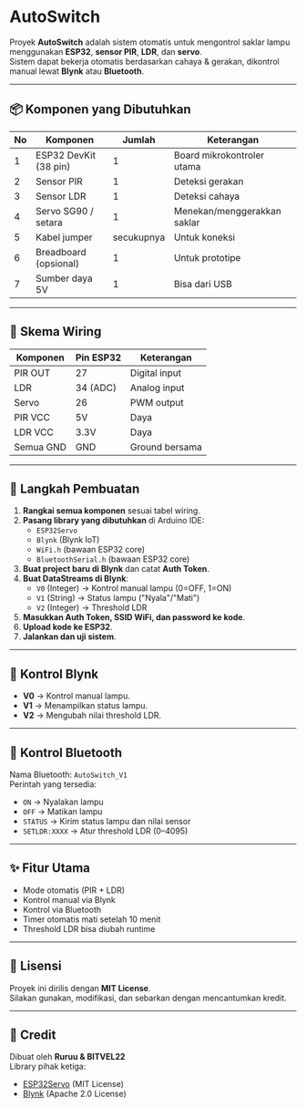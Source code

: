# AutoSwitch

Proyek **AutoSwitch** adalah sistem otomatis untuk mengontrol saklar lampu menggunakan **ESP32**, **sensor PIR**, **LDR**, dan **servo**.  
Sistem dapat bekerja otomatis berdasarkan cahaya & gerakan, dikontrol manual lewat **Blynk** atau **Bluetooth**.

---

## 📦 Komponen yang Dibutuhkan

| No | Komponen              | Jumlah | Keterangan |
|----|----------------------|--------|------------|
| 1  | ESP32 DevKit (38 pin)| 1      | Board mikrokontroler utama |
| 2  | Sensor PIR           | 1      | Deteksi gerakan |
| 3  | Sensor LDR           | 1      | Deteksi cahaya |
| 4  | Servo SG90 / setara  | 1      | Menekan/menggerakkan saklar |
| 5  | Kabel jumper         | secukupnya | Untuk koneksi |
| 6  | Breadboard (opsional)| 1      | Untuk prototipe |
| 7  | Sumber daya 5V       | 1      | Bisa dari USB |

---

## 🔌 Skema Wiring

| Komponen | Pin ESP32 | Keterangan |
|----------|----------|------------|
| PIR OUT  | 27       | Digital input |
| LDR      | 34 (ADC) | Analog input |
| Servo    | 26       | PWM output |
| PIR VCC  | 5V       | Daya |
| LDR VCC  | 3.3V     | Daya |
| Semua GND| GND      | Ground bersama |


---

## 🚀 Langkah Pembuatan

1. **Rangkai semua komponen** sesuai tabel wiring.
2. **Pasang library yang dibutuhkan** di Arduino IDE:
   - `ESP32Servo`
   - `Blynk` (Blynk IoT)
   - `WiFi.h` (bawaan ESP32 core)
   - `BluetoothSerial.h` (bawaan ESP32 core)
3. **Buat project baru di Blynk** dan catat **Auth Token**.
4. **Buat DataStreams di Blynk**:
   - `V0` (Integer) → Kontrol manual lampu (0=OFF, 1=ON)
   - `V1` (String)  → Status lampu ("Nyala"/"Mati")
   - `V2` (Integer) → Threshold LDR
5. **Masukkan Auth Token, SSID WiFi, dan password ke kode**.
6. **Upload kode ke ESP32**.
7. **Jalankan dan uji sistem**.

---

## 📱 Kontrol Blynk

- **V0** → Kontrol manual lampu.
- **V1** → Menampilkan status lampu.
- **V2** → Mengubah nilai threshold LDR.

---

## 📡 Kontrol Bluetooth

Nama Bluetooth: `AutoSwitch_V1`  
Perintah yang tersedia:
- `ON` → Nyalakan lampu
- `OFF` → Matikan lampu
- `STATUS` → Kirim status lampu dan nilai sensor
- `SETLDR:XXXX` → Atur threshold LDR (0–4095)

---

## ✨ Fitur Utama

- Mode otomatis (PIR + LDR)
- Kontrol manual via Blynk
- Kontrol via Bluetooth
- Timer otomatis mati setelah 10 menit
- Threshold LDR bisa diubah runtime

---

## 📜 Lisensi

Proyek ini dirilis dengan **MIT License**.  
Silakan gunakan, modifikasi, dan sebarkan dengan mencantumkan kredit.

---

## 🙌 Credit

Dibuat oleh **Ruruu & BITVEL22**  
Library pihak ketiga:
- [ESP32Servo](https://github.com/madhephaestus/ESP32Servo) (MIT License)
- [Blynk](https://github.com/blynkkk/blynk-library) (Apache 2.0 License)
